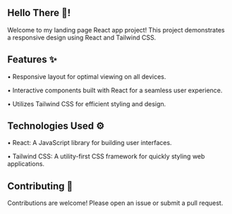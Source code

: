 ## Hello There 👋!

Welcome to my landing page React app project! This project demonstrates a responsive design using React and Tailwind CSS.

## Features ✨


• Responsive layout for optimal viewing on all devices. <br/>

• Interactive components built with React for a seamless user experience.<br/>

• Utilizes Tailwind CSS for efficient styling and design.<br/>


## Technologies Used ⚙️

• React: A JavaScript library for building user interfaces. <br/>

• Tailwind CSS: A utility-first CSS framework for quickly styling web applications.<br/>

## Contributing 💬
Contributions are welcome! Please open an issue or submit a pull request.
